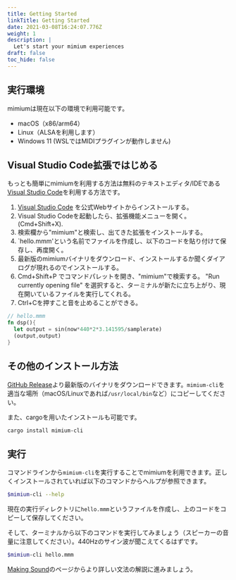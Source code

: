 ```yaml
---
title: Getting Started
linkTitle: Getting Started
date: 2021-03-08T16:24:07.776Z
weight: 1
description: |
  Let's start your mimium experiences
draft: false
toc_hide: false
---
```



## 実行環境

mimiumは現在以下の環境で利用可能です。

- macOS（x86/arm64）
- Linux（ALSAを利用します）
- Windows 11 (WSLではMIDIプラグインが動作しません)

## Visual Studio Code拡張ではじめる

もっとも簡単にmimiumを利用する方法は無料のテキストエディタ/IDEである[Visual Studio Code](https://code.visualstudio.com/)を利用する方法です。

1. [Visual Studio Code](https://code.visualstudio.com/) を公式Webサイトからインストールする。 
2. Visual Studio Codeを起動したら、拡張機能メニューを開く。 (Cmd+Shift+X).
3. 検索欄から"mimium"と検索し、出てきた拡張をインストールする。
4. `hello.mmm'という名前でファイルを作成し、以下のコードを貼り付けて保存し、再度開く。
5. 最新版のmimiumバイナリをダウンロード、インストールするか聞くダイアログが現れるのでインストールする。
6. Cmd+Shift+P でコマンドパレットを開き、"mimium"で検索する。 "Run currently opening file" を選択すると、ターミナルが新たに立ち上がり、現在開いているファイルを実行してくれる。
7. Ctrl+Cを押すこと音を止めることができる。

```rust
// hello.mmm
fn dsp(){
  let output = sin(now*440*2*3.141595/samplerate)
  (output,output)
}
```

## その他のインストール方法

[GitHub Release](https://github.com/tomoyanonymous/mimium-rs/releases)より最新版のバイナリをダウンロードできます。`mimium-cli`を適当な場所（macOS/Linuxであれば`/usr/local/bin`など）にコピーしてください。

また、cargoを用いたインストールも可能です。

```bash
cargo install mimium-cli
```


## 実行

コマンドラインから`mimium-cli`を実行することでmimiumを利用できます。正しくインストールされていれば以下のコマンドからヘルプが参照できます。

```sh
$mimium-cli --help
```

現在の実行ディレクトリに`hello.mmm`というファイルを作成し、上のコードをコピーして保存してください。

そして、ターミナルから以下のコマンドを実行してみましょう（スピーカーの音量に注意してください）。440Hzのサイン波が聞こえてくるはずです。

```sh
$mimium-cli hello.mmm
```

[Making Sound](./makingsound)のページからより詳しい文法の解説に進みましょう。